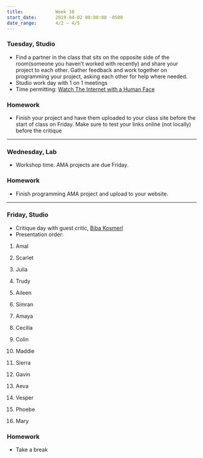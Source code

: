 ```yaml
---
title:            Week 10
start_date:       2019-04-02 00:00:00 -0500
date_range:       4/2 – 4/5
---
```


### Tuesday, Studio

- Find a partner in the class that sits on the opposite side of the room(someone you haven&rsquo;t worked with recently) and share your project to each other. Gather feedback and work together on programming your project, asking each other for help where needed.
- Studio work day with 1 on 1 meetings
- Time permitting: [Watch The Internet with a Human Face](https://www.youtube.com/watch?v=fWFo1VaQNmU&t=2383s)

### Homework
- Finish your project and have them uploaded to your class site before the start of class on Friday. Make sure to test your links online (not locally) before the critique

---

### Wednesday, Lab

- Workshop time. AMA projects are due Friday.

### Homework

- Finish programming AMA project and upload to your website.

---

### Friday, Studio

- Critique day with guest critic, [Biba Kosmerl](https://bibakosmerl.com/)
- Presentation order:
1. Amal
1. Scarlet
1. Julia
1. Trudy
1. Aileen
1. Simran
1. Amaya

1. Cecilia
1. Colin
1. Maddie
1. Sierra
1. Gavin
1. Aeva
1. Vesper
1. Phoebe
11. Mary

### Homework
- Take a break
